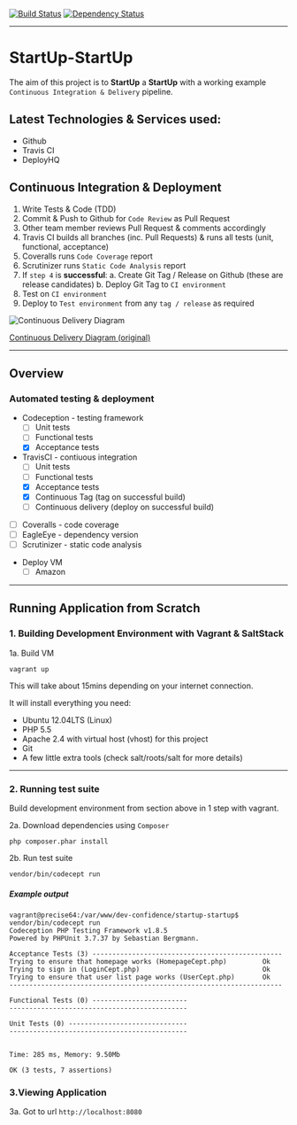 [![Build Status](https://travis-ci.org/dev-confidence/startup-startup.svg?branch=master)](https://travis-ci.org/dev-confidence/startup-startup)
 [![Dependency Status](https://www.versioneye.com/user/projects/537d7c9514c158119f0000af/badge.svg)](https://www.versioneye.com/user/projects/537d7c9514c158119f0000af)
 
---

# StartUp-StartUp

The aim of this project is to **StartUp** a **StartUp** with a working example `Continuous Integration & Delivery` pipeline.

## Latest Technologies & Services used:

* Github
* Travis CI
* DeployHQ

## Continuous Integration & Deployment

1. Write Tests & Code (TDD)
2. Commit & Push to Github for `Code Review` as Pull Request
3. Other team member reviews Pull Request & comments accordingly
4. Travis CI builds all branches (inc. Pull Requests) & runs all tests (unit, functional, acceptance) 
5. Coveralls runs `Code Coverage` report
6. Scrutinizer runs `Static Code Analysis` report
6. If `step 4` is **successful**: 
     a. Create Git Tag / Release on Github (these are release candidates)
     b. Deploy Git Tag to `CI environment`
7. Test on `CI environment`
8. Deploy to `Test environment` from any `tag / release` as required

![Continuous Delivery Diagram](https://raw.githubusercontent.com/dev-confidence/startup-startup/master/docs/img/continuous_delivery.png)

[Continuous Delivery Diagram (original)](https://raw.githubusercontent.com/dev-confidence/startup-startup/master/docs/img/continuous_delivery.png)

---

## Overview

### Automated testing & deployment

* Codeception - testing framework
    - [ ] Unit tests
    - [ ] Functional tests
    - [x] Acceptance tests
* TravisCI - contiuous integration
    - [ ] Unit tests
    - [ ] Functional tests
    - [x] Acceptance tests
    - [x] Continuous Tag (tag on successful build)
    - [ ] Continuous delivery (deploy on successful build)
* [ ] Coveralls - code coverage
* [ ] EagleEye - dependency version
* [ ] Scrutinizer - static code analysis
* Deploy VM
    - [ ] Amazon

---

## Running Application from Scratch

### 1. Building Development Environment with Vagrant & SaltStack

1a. Build VM

```
vagrant up
```

This will take about 15mins depending on your internet connection.

It will install everything you need:

* Ubuntu 12.04LTS (Linux)
* PHP 5.5
* Apache 2.4 with virtual host (vhost) for this project
* Git
* A few little extra tools (check salt/roots/salt for more details)

---

### 2. Running test suite

Build development environment from section above in 1 step with vagrant.

2a. Download dependencies using `Composer`

```
php composer.phar install
```

2b. Run test suite

```
vendor/bin/codecept run
```

##### Example output

```
vagrant@precise64:/var/www/dev-confidence/startup-startup$ vendor/bin/codecept run
Codeception PHP Testing Framework v1.8.5
Powered by PHPUnit 3.7.37 by Sebastian Bergmann.

Acceptance Tests (3) ------------------------------------------------
Trying to ensure that homepage works (HomepageCept.php)         Ok
Trying to sign in (LoginCept.php)                               Ok
Trying to ensure that user list page works (UserCept.php)       Ok
---------------------------------------------------------------------

Functional Tests (0) ------------------------
---------------------------------------------

Unit Tests (0) ------------------------------
---------------------------------------------


Time: 285 ms, Memory: 9.50Mb

OK (3 tests, 7 assertions)
```

### 3.Viewing Application

3a. Got to url `http://localhost:8080`

